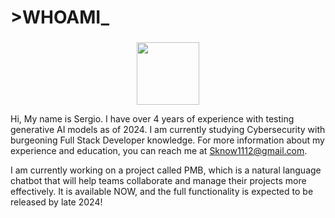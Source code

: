 # >WHOAMI_

###

<div align="center">
  <img height="100" src="https://myamber.cloud/life/v1/file?query=%7B%22token%22%3A%22a4b0d92e5b2750059777eaecba5648b2%22%2C%22root%22%3A%22cloud%22%2C%22path%22%3A%22%2Fshared-to%2Fab7d4058-65157d7f%22%7D"  />
</div>

Hi, My name is Sergio. I have over 4 years of experience with testing generative AI models as of 2024. I am currently studying Cybersecurity with burgeoning Full Stack Developer knowledge. For more information about my experience and education, you can reach me at Sknow1112@gmail.com.

I am currently working on a project called PMB, which is a natural language chatbot that will help teams collaborate and manage their projects more effectively. It is available NOW, and the full functionality is expected to be released by late 2024!
<!--
**Sknow1112/Sknow1112** is a ✨ _special_ ✨ repository because its `README.md` (this file) appears on your GitHub profile.

Here are some ideas to get you started:

- 🔭 I’m currently working on ...
- 🌱 I’m currently learning ...
- 👯 I’m looking to collaborate on ...
- 🤔 I’m looking for help with ...
- 💬 Ask me about ...
- 📫 How to reach me: ...
- 😄 Pronouns: ...
- ⚡ Fun fact: ...
-->
